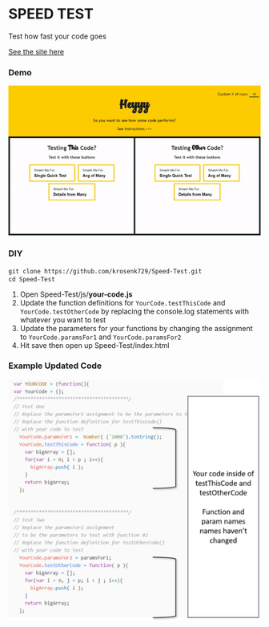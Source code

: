 # SPEED TEST
Test how fast your code goes

[See the site here](https://krosenk729.github.io/Speed-Test/)


### Demo


![demo](img/demo.gif)


### DIY


```
git clone https://github.com/krosenk729/Speed-Test.git
cd Speed-Test
```

1. Open Speed-Test/js/**your-code.js**
2. Update the function definitions for ```YourCode.testThisCode``` and ```YourCode.testOtherCode``` by replacing the console.log statements with whatever you want to test
3. Update the parameters for your functions by changing the assignment to ```YourCode.paramsFor1``` and ```YourCode.paramsFor2``` 
4. Hit save then open up Speed-Test/index.html


### Example Updated Code


![example](img/updatedYourCode.png)


